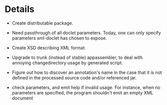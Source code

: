 # Details #
  * Create distributable package.

  * Need passthrough of all doclet parameters.  Today, one can only specify parameters xml-doclet has chosen to expose.

  * Create XSD describing XML format.

  * Upgrade to trunk (instead of stable) appassembler, to deal with annoying changedirectory usage by generated script.

  * Figure out how to discover an annotation's name in the case that it is not defined in the processed source code and/or referenced jar.

  * check parameters, and emit help if invalid usage. For instance, when no parameters are specified, the program shouldn't emit an empty XML document